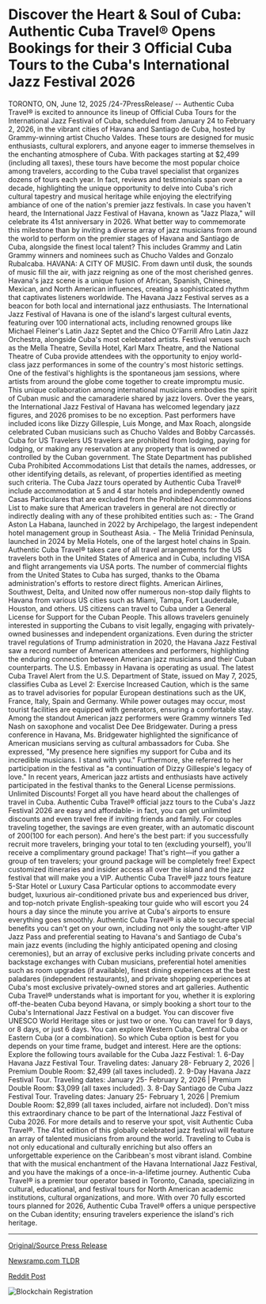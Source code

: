# Discover the Heart &amp; Soul of Cuba: Authentic Cuba Travel® Opens Bookings for their 3 Official Cuba Tours to the Cuba's International Jazz Festival 2026

TORONTO, ON, June 12, 2025 /24-7PressRelease/ -- Authentic Cuba Travel® is excited to announce its lineup of Official Cuba Tours for the International Jazz Festival of Cuba, scheduled from January 24 to February 2, 2026, in the vibrant cities of Havana and Santiago de Cuba, hosted by Grammy-winning artist Chucho Valdes.  These tours are designed for music enthusiasts, cultural explorers, and anyone eager to immerse themselves in the enchanting atmosphere of Cuba. With packages starting at $2,499 (including all taxes), these tours have become the most popular choice among travelers, according to the Cuba travel specialist that organizes dozens of tours each year. In fact, reviews and testimonials span over a decade, highlighting the unique opportunity to delve into Cuba's rich cultural tapestry and musical heritage while enjoying the electrifying ambiance of one of the nation's premier jazz festivals.  In case you haven't heard, the International Jazz Festival of Havana, known as "Jazz Plaza," will celebrate its 41st anniversary in 2026. What better way to commemorate this milestone than by inviting a diverse array of jazz musicians from around the world to perform on the premier stages of Havana and Santiago de Cuba, alongside the finest local talent? This includes Grammy and Latin Grammy winners and nominees such as Chucho Valdes and Gonzalo Rubalcaba.  HAVANA: A CITY OF MUSIC. From dawn until dusk, the sounds of music fill the air, with jazz reigning as one of the most cherished genres. Havana's jazz scene is a unique fusion of African, Spanish, Chinese, Mexican, and North American influences, creating a sophisticated rhythm that captivates listeners worldwide. The Havana Jazz Festival serves as a beacon for both local and international jazz enthusiasts.  The International Jazz Festival of Havana is one of the island's largest cultural events, featuring over 100 international acts, including renowned groups like Michael Fleiner's Latin Jazz Septet and the Chico O'Farrill Afro Latin Jazz Orchestra, alongside Cuba's most celebrated artists. Festival venues such as the Mella Theatre, Sevilla Hotel, Karl Marx Theatre, and the National Theatre of Cuba provide attendees with the opportunity to enjoy world-class jazz performances in some of the country's most historic settings.  One of the festival's highlights is the spontaneous jam sessions, where artists from around the globe come together to create impromptu music. This unique collaboration among international musicians embodies the spirit of Cuban music and the camaraderie shared by jazz lovers.  Over the years, the International Jazz Festival of Havana has welcomed legendary jazz figures, and 2026 promises to be no exception. Past performers have included icons like Dizzy Gillespie, Luis Monge, and Max Roach, alongside celebrated Cuban musicians such as Chucho Valdes and Bobby Carcassés.  Cuba for US Travelers  US travelers are prohibited from lodging, paying for lodging, or making any reservation at any property that is owned or controlled by the Cuban government. The State Department has published Cuba Prohibited Accommodations List that details the names, addresses, or other identifying details, as relevant, of properties identified as meeting such criteria.  The Cuba Jazz tours operated by Authentic Cuba Travel® include accommodation at 5 and 4 star hotels and independently owned Casas Particulares that are excluded from the Prohibited Accommodations List to make sure that American travelers in general are not directly or indirectly dealing with any of these prohibited entities such as:  - The Grand Aston La Habana, launched in 2022 by Archipelago, the largest independent hotel management group in Southeast Asia.  - The Meliá Trinidad Península, launched in 2024 by Melia Hotels, one of the largest hotel chains in Spain.  Authentic Cuba Travel® takes care of all travel arrangements for the US travelers both in the United States of America and in Cuba, including VISA and flight arrangements via USA ports. The number of commercial flights from the United States to Cuba has surged, thanks to the Obama administration's efforts to restore direct flights. American Airlines, Southwest, Delta, and United now offer numerous non-stop daily flights to Havana from various US cities such as Miami, Tampa, Fort Lauderdale, Houston, and others.  US citizens can travel to Cuba under a General License for Support for the Cuban People. This allows travelers genuinely interested in supporting the Cubans to visit legally, engaging with privately-owned businesses and independent organizations. Even during the stricter travel regulations of Trump administration in 2020, the Havana Jazz Festival saw a record number of American attendees and performers, highlighting the enduring connection between American jazz musicians and their Cuban counterparts.  The U.S. Embassy in Havana is operating as usual. The latest Cuba Travel Alert from the U.S. Department of State, issued on May 7, 2025, classifies Cuba as Level 2: Exercise Increased Caution, which is the same as to travel advisories for popular European destinations such as the UK, France, Italy, Spain and Germany. While power outages may occur, most tourist facilities are equipped with generators, ensuring a comfortable stay.  Among the standout American jazz performers were Grammy winners Ted Nash on saxophone and vocalist Dee Dee Bridgewater. During a press conference in Havana, Ms. Bridgewater highlighted the significance of American musicians serving as cultural ambassadors for Cuba. She expressed, "My presence here signifies my support for Cuba and its incredible musicians. I stand with you." Furthermore, she referred to her participation in the festival as "a continuation of Dizzy Gillespie's legacy of love."  In recent years, American jazz artists and enthusiasts have actively participated in the festival thanks to the General License permissions.  Unlimited Discounts!  Forget all you have heard about the challenges of travel in Cuba. Authentic Cuba Travel® official jazz tours to the Cuba's Jazz Festival 2026 are easy and affordable- in fact, you can get unlimited discounts and even travel free if inviting friends and family. For couples traveling together, the savings are even greater, with an automatic discount of $200 ($100 for each person).  And here's the best part: if you successfully recruit more travelers, bringing your total to ten (excluding yourself), you'll receive a complimentary ground package! That's right—if you gather a group of ten travelers; your ground package will be completely free!  Expect customized itineraries and insider access all over the island and the jazz festival that will make you a VIP.   Authentic Cuba Travel® jazz tours feature 5-Star Hotel or Luxury Casa Particular options to accommodate every budget, luxurious air-conditioned private bus and experienced bus driver, and top-notch private English-speaking tour guide who will escort you 24 hours a day since the minute you arrive at Cuba's airports to ensure everything goes smoothly.  Authentic Cuba Travel® is able to secure special benefits you can't get on your own, including not only the sought-after VIP Jazz Pass and preferential seating to Havana's and Santiago de Cuba's main jazz events (including the highly anticipated opening and closing ceremonies), but an array of exclusive perks including private concerts and backstage exchanges with Cuban musicians, preferential hotel amenities such as room upgrades (if available), finest dining experiences at the best paladares (independent restaurants), and private shopping experiences at Cuba's most exclusive privately-owned stores and art galleries.  Authentic Cuba Travel® understands what is important for you, whether it is exploring off-the-beaten Cuba beyond Havana, or simply booking a short tour to the Cuba's International Jazz Festival on a budget. You can discover five UNESCO World Heritage sites or just two or one. You can travel for 9 days, or 8 days, or just 6 days. You can explore Western Cuba, Central Cuba or Eastern Cuba (or a combination). So which Cuba option is best for you depends on your time frame, budget and interest. Here are the options:  Explore the following tours available for the Cuba Jazz Festival:  1. 6-Day Havana Jazz Festival Tour. Traveling dates: January 28- February 2, 2026 | Premium Double Room: $2,499 (all taxes included).  2. 9-Day Havana Jazz Festival Tour. Traveling dates: January 25- February 2, 2026 | Premium Double Room: $3,099 (all taxes included).  3. 8-Day Santiago de Cuba Jazz Festival Tour. Traveling dates: January 25- February 1, 2026 | Premium Double Room: $2,899 (all taxes included, airfare not included).  Don't miss this extraordinary chance to be part of the International Jazz Festival of Cuba 2026. For more details and to reserve your spot, visit Authentic Cuba Travel®.  The 41st edition of this globally celebrated jazz festival will feature an array of talented musicians from around the world.   Traveling to Cuba is not only educational and culturally enriching but also offers an unforgettable experience on the Caribbean's most vibrant island. Combine that with the musical enchantment of the Havana International Jazz Festival, and you have the makings of a once-in-a-lifetime journey.  Authentic Cuba Travel® is a premier tour operator based in Toronto, Canada, specializing in cultural, educational, and festival tours for North American academic institutions, cultural organizations, and more. With over 70 fully escorted tours planned for 2026, Authentic Cuba Travel® offers a unique perspective on the Cuban identity; ensuring travelers experience the island's rich heritage. 

---

[Original/Source Press Release](https://www.24-7pressrelease.com/press-release/523793/discover-the-heart-soul-of-cuba-authentic-cuba-travel-opens-bookings-for-their-3-official-cuba-tours-to-the-cubas-international-jazz-festival-2026)
                    

[Newsramp.com TLDR](https://newsramp.com/curated-news/experience-cuba-s-jazz-festival-2026-with-authentic-cuba-travel-r/53f150ca25f7b48846425946038367aa) 

 



[Reddit Post](https://www.reddit.com/r/eventNews/comments/1l9vdsl/experience_cubas_jazz_festival_2026_with/) 



![Blockchain Registration](https://cdn.newsramp.app/24-7PressRelease/qrcode/256/12/navy6wkA.webp)